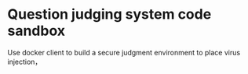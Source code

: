 # Question judging system code sandbox
Use docker client to build a secure judgment environment to place virus injection，
